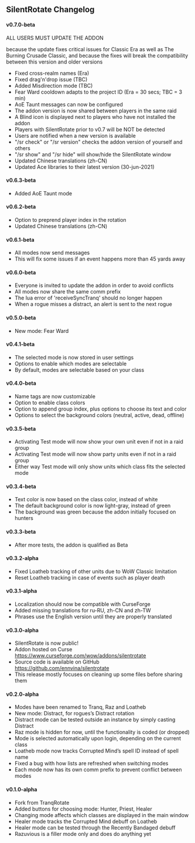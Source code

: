 ## SilentRotate Changelog

#### v0.7.0-beta

ALL USERS MUST UPDATE THE ADDON

because the update fixes critical issues for Classic Era as well as
The Burning Crusade Classic, and because the fixes will break the
compatibility between this version and older versions

- Fixed cross-realm names (Era)
- Fixed drag'n'drop issue (TBC)
- Added Misdirection mode (TBC)
- Fear Ward cooldown adapts to the project ID (Era = 30 secs; TBC = 3 min)
- AoE Taunt messages can now be configured
- The addon version is now shared between players in the same raid
- A Blind icon is displayed next to players who have not installed the addon
- Players with SilentRotate prior to v0.7 will be NOT be detected
- Users are notified when a new version is available
- "/sr check" or "/sr version" checks the addon version of yourself and others
- "/sr show" and "/sr hide" will show/hide the SilentRotate window
- Updated Chinese translations (zh-CN)
- Updated Ace libraries to their latest version (30-jun-2021)

#### v0.6.3-beta

- Added AoE Taunt mode

#### v0.6.2-beta

- Option to preprend player index in the rotation
- Updated Chinese translations (zh-CN)

#### v0.6.1-beta

- All modes now send messages
- This will fix some issues if an event happens more than 45 yards away

#### v0.6.0-beta

- Everyone is invited to update the addon in order to avoid conflicts
- All modes now share the same comm prefix
- The lua error of 'receiveSyncTranq' should no longer happen
- When a rogue misses a distract, an alert is sent to the next rogue

#### v0.5.0-beta

- New mode: Fear Ward

#### v0.4.1-beta

- The selected mode is now stored in user settings
- Options to enable which modes are selectable
- By default, modes are selectable based on your class

#### v0.4.0-beta

- Name tags are now customizable
- Option to enable class colors
- Option to append group index, plus options to choose its text and color
- Options to select the background colors (neutral, active, dead, offline)

#### v0.3.5-beta

- Activating Test mode will now show your own unit even if not in a raid group
- Activating Test mode will now show party units even if not in a raid group
- Either way Test mode will only show units which class fits the selected mode

#### v0.3.4-beta

- Text color is now based on the class color, instead of white
- The default background color is now light-gray, instead of green
- The background was green because the addon initially focused on hunters

#### v0.3.3-beta

- After more tests, the addon is qualified as Beta

#### v0.3.2-alpha

- Fixed Loatheb tracking of other units due to WoW Classic limitation
- Reset Loatheb tracking in case of events such as player death

#### v0.3.1-alpha

- Localization should now be compatible with CurseForge
- Added missing translations for ru-RU, zh-CN and zh-TW
- Phrases use the English version until they are properly translated

#### v0.3.0-alpha

- SilentRotate is now public!
- Addon hosted on Curse https://www.curseforge.com/wow/addons/silentrotate
- Source code is available on GitHub https://github.com/ennvina/silentrotate
- This release mostly focuses on cleaning up some files before sharing them

#### v0.2.0-alpha

- Modes have been renamed to Tranq, Raz and Loatheb
- New mode: Distract, for rogues’s Distract rotation
- Distract mode can be tested outside an instance by simply casting Distract
- Raz mode is hidden for now, until the functionality is coded (or dropped)
- Mode is selected automatically upon login, depending on the current class
- Loatheb mode now tracks Corrupted Mind’s spell ID instead of spell name
- Fixed a bug with how lists are refreshed when switching modes
- Each mode now has its own comm prefix to prevent conflict between modes

#### v0.1.0-alpha

- Fork from TranqRotate
- Added buttons for choosing mode: Hunter, Priest, Healer
- Changing mode affects which classes are displayed in the main window
- Healer mode tracks the Corrupted Mind debuff on Loatheb
- Healer mode can be tested through the Recently Bandaged debuff
- Razuvious is a filler mode only and does do anything yet
